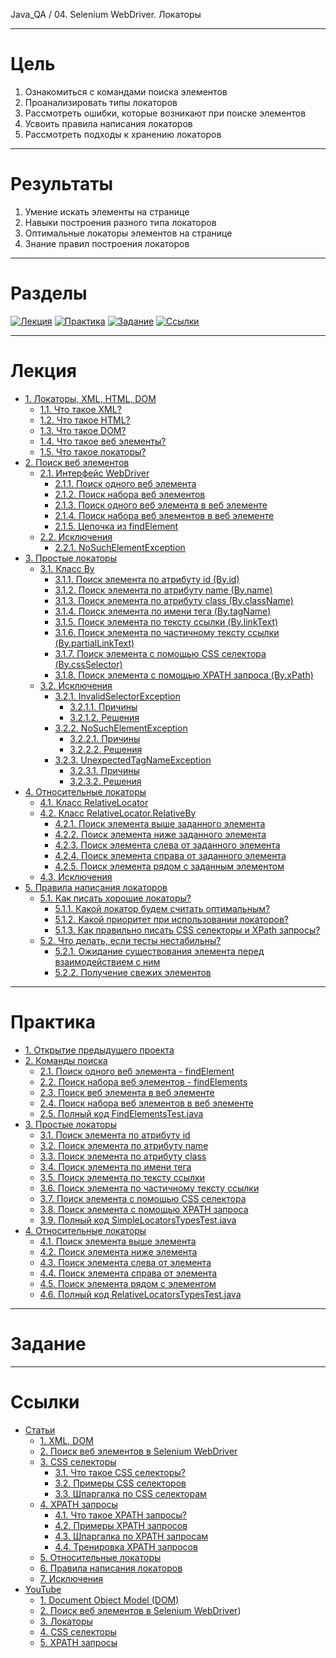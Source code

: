Java_QA / 04. Selenium WebDriver. Локаторы

***

# Цель

1. Ознакомиться с командами поиска элементов
2. Проанализировать типы локаторов
3. Рассмотреть ошибки, которые возникают при поиске элементов
4. Усвоить правила написания локаторов
5. Рассмотреть подходы к хранению локаторов

***

# Результаты

1. Умение искать элементы на странице
2. Навыки построения разного типа локаторов 
3. Оптимальные локаторы элементов на странице
4. Знание правил построения локаторов

***

# Разделы

[![Лекция](https://img.shields.io/badge/-Лекция-ee99ff)](1.%20Лекция.md)
[![Практика](https://img.shields.io/badge/-Практика-aaffaa)](2.%20Практика.md)
[![Задание](https://img.shields.io/badge/-Задание-99ffee)](3.%20Задание.md)
[![Ссылки](https://img.shields.io/badge/-Ссылки-ffee99)](4.%20Ссылки.md)

***

# Лекция

* [1. Локаторы, XML, HTML, DOM](#1-локаторы-xml-html-dom)
    * [1.1. Что такое XML?](#11-что-такое-xml)
    * [1.2. Что такое HTML?](#12-что-такое-html)
    * [1.3. Что такое DOM?](#13-что-такое-dom)
    * [1.4. Что такое веб элементы?](#14-что-такое-веб-элементы)
    * [1.5. Что такое локаторы?](#15-что-такое-локаторы)
* [2. Поиск веб элементов](#2-поиск-веб-элементов)
    * [2.1. Интерфейс WebDriver](#21-интерфейс-webdriver)
        * [2.1.1. Поиск одного веб элемента](#211-поиск-одного-веб-элемента)
        * [2.1.2. Поиск набора веб элементов](#212-поиск-набора-веб-элементов)
        * [2.1.3. Поиск одного веб элемента в веб элементе](#213-поиск-одного-веб-элемента-в-веб-элементе)
        * [2.1.4. Поиск набора веб элементов в веб элементе](#214-поиск-набора-веб-элементов-в-веб-элементе)
        * [2.1.5. Цепочка из findElement](#215-цепочка-из-findelement)
    * [2.2. Исключения](#22-исключения)
        * [2.2.1. NoSuchElementException](#221-nosuchelementexception)
* [3. Простые локаторы](#3-простые-локаторы)
    * [3.1. Класс By](#31-класс-by)
        * [3.1.1. Поиск элемента по атрибуту id (By.id)](#311-поиск-элемента-по-атрибуту-id-byid)
        * [3.1.2. Поиск элемента по атрибуту name (By.name)](#312-поиск-элемента-по-атрибуту-name-byname)
        * [3.1.3. Поиск элемента по атрибуту class (By.className)](#313-поиск-элемента-по-атрибуту-class-byclassname)
        * [3.1.4. Поиск элемента по имени тега (By.tagName)](#314-поиск-элемента-по-имени-тега-bytagname)
        * [3.1.5. Поиск элемента по тексту ссылки (By.linkText)](#315-поиск-элемента-по-тексту-ссылки-bylinktext)
        * [3.1.6. Поиск элемента по частичному тексту ссылки (By.partialLinkText)](#316-поиск-элемента-по-частичному-тексту-ссылки-bypartiallinktext)
        * [3.1.7. Поиск элемента с помощью CSS селектора (By.cssSelector)](#317-поиск-элемента-с-помощью-css-селектора-bycssselector)
        * [3.1.8. Поиск элемента с помощью XPATH запроса (By.xPath)](#318-поиск-элемента-с-помощью-xpath-запроса-byxpath)
    * [3.2. Исключения](#32-исключения)
        * [3.2.1. InvalidSelectorException](#321-invalidselectorexception)
            * [3.2.1.1. Причины](#3211-причины)
            * [3.2.1.2. Решения](#3212-решения)
        * [3.2.2. NoSuchElementException](#322-nosuchelementexception)
            * [3.2.2.1. Причины](#3211-причины)
            * [3.2.2.2. Решения](#3212-решения)
        * [3.2.3. UnexpectedTagNameException](#323-unexpectedtagnameexception)
            * [3.2.3.1. Причины](#3231-причины)
            * [3.2.3.2. Решения](#3232-решения)
* [4. Относительные локаторы](#4-относительные-локаторы)
    * [4.1. Класс RelativeLocator](#41-класс-relativelocator)
    * [4.2. Класс RelativeLocator.RelativeBy](#42-класс-relativelocatorrelativeby)
        * [4.2.1. Поиск элемента выше заданного элемента](#421-поиск-элемента-выше-заданного-элемента)
        * [4.2.2. Поиск элемента ниже заданного элемента](#422-поиск-элемента-ниже-заданного-элемента)
        * [4.2.3. Поиск элемента слева от заданного элемента](#423-поиск-элемента-слева-от-заданного-элемента)
        * [4.2.4. Поиск элемента справа от заданного элемента](#424-поиск-элемента-справа-от-заданного-элемента)
        * [4.2.5. Поиск элемента рядом с заданным элементом](#425-поиск-элемента-рядом-с-заданным-элементом)
    * [4.3. Исключения](#43-исключения)
* [5. Правила написания локаторов](#5-правила-написания-локаторов)
    * [5.1. Как писать хорошие локаторы?](#51-как-писать-хорошие-локаторы)
        * [5.1.1. Какой локатор будем считать оптимальным?](#511-какой-локатор-будем-считать-оптимальным)
        * [5.1.2. Какой приоритет при использовании локаторов?](#512-какой-приоритет-при-использовании-локаторов)
        * [5.1.3. Как правильно писать CSS селекторы и XPath запросы?](#513-как-правильно-писать-css-селекторы-и-xpath-запросы)
    * [5.2. Что делать, если тесты нестабильны?](#52-что-делать-если-тесты-нестабильны)
        * [5.2.1. Ожидание существования элемента перед взаимодействием с ним](#521-ожидание-существования-элемента-перед-взаимодействием-с-ним)
        * [5.2.2. Получение свежих элементов](#522-получение-свежих-элементов)

***

# Практика

* [1. Открытие предыдущего проекта](#1-открытие-предыдущего-проекта)
* [2. Команды поиска](#2-команды-поиска)
    * [2.1. Поиск одного веб элемента - findElement](#21-поиск-одного-веб-элемента---findelement)
    * [2.2. Поиск набора веб элементов - findElements](#22-поиск-набора-веб-элементов---findelements)
    * [2.3. Поиск веб элемента в веб элементе](#23-поиск-веб-элемента-в-веб-элементе)
    * [2.4. Поиск набора веб элементов в веб элементе](#24-поиск-набора-веб-элементов-в-веб-элементе)
    * [2.5. Полный код FindElementsTest.java](#25-полный-код-findelementstestjava)
* [3. Простые локаторы](#3-простые-локаторы)
    * [3.1. Поиск элемента по атрибуту id](#31-поиск-элемента-по-атрибуту-id)
    * [3.2. Поиск элемента по атрибуту name](#32-поиск-элемента-по-атрибуту-name)
    * [3.3. Поиск элемента по атрибуту class](#33-поиск-элемента-по-атрибуту-class)
    * [3.4. Поиск элемента по имени тега](#34-поиск-элемента-по-имени-тега)
    * [3.5. Поиск элемента по тексту ссылки](#35-поиск-элемента-по-тексту-ссылки)
    * [3.6. Поиск элемента по частичному тексту ссылки](#36-поиск-элемента-по-частичному-тексту-ссылки)
    * [3.7. Поиск элемента с помощью CSS селектора](#37-поиск-элемента-с-помощью-css-селектора)
    * [3.8. Поиск элемента с помощью XPATH запроса](#38-поиск-элемента-с-помощью-xpath-запроса)
    * [3.9. Полный код SimpleLocatorsTypesTest.java](#39-полный-код-simplelocatorstypestestjava)
* [4. Относительные локаторы](#4-Относительные-локаторы)
    * [4.1. Поиск элемента выше элемента](#41-поиск-элемента-выше-элемента)
    * [4.2. Поиск элемента ниже элемента](#42-поиск-элемента-ниже-элемента)
    * [4.3. Поиск элемента слева от элемента](#43-поиск-элемента-слева-от-элемента)
    * [4.4. Поиск элемента справа от элемента](#44-поиск-элемента-справа-от-элемента)
    * [4.5. Поиск элемента рядом с элементом](#45-поиск-элемента-рядом-с-элементом)
    * [4.6. Полный код RelativeLocatorsTypesTest.java](#46-полный-код-relativelocatorstypestestjava)

***

# Задание

***

# Ссылки

* [Статьи](#статьи)
    * [1. XML, DOM](#1-xml-dom)
    * [2. Поиск веб элементов в Selenium WebDriver](#2-поиск-веб-элементов-в-selenium-webdriver)
    * [3. CSS селекторы](#3-css-селекторы)
        * [3.1. Что такое CSS селекторы?](#31-что-такое-css-селекторы)
        * [3.2. Примеры CSS селекторов](#32-примеры-css-селекторов)
        * [3.3. Шпаргалка по CSS селекторам](#33-шпаргалка-по-css-селекторам)
    * [4. XPATH запросы](#4-xpath-запросы)
        * [4.1. Что такое XPATH запросы?](#41-что-такое-xpath-запросы)
        * [4.2. Примеры XPATH запросов](#42-примеры-xpath-запросов)
        * [4.3. Шпаргалка по XPATH запросам](#43-шпаргалка-по-xpath-запросам)
        * [4.4. Тренировка XPATH запросов](#44-тренировка-xpath-запросов)
    * [5. Относительные локаторы](#5-относительные-локаторы)
    * [6. Правила написания локаторов](#6-правила-написания-локаторов)
    * [7. Исключения](#7-исключения)
* [YouTube](#youtube)
    * [1. Document Object Model (DOM)](#1-document-object-model-dom)
    * [2. Поиск веб элементов в Selenium WebDriver](#2-поиск-веб-элементов-в-selenium-webdriver-1))
    * [3. Локаторы](#3-локаторы)
    * [4. CSS селекторы](#4-css-селекторы)
    * [5. XPATH запросы](#5-xpath-запросы)